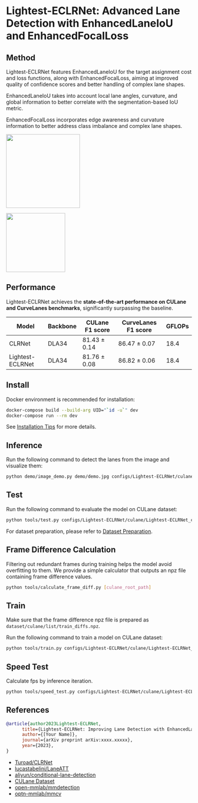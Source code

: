 # Lightest-ECLRNet: Advanced Lane Detection with EnhancedLaneIoU and EnhancedFocalLoss

## Method
Lightest-ECLRNet features EnhancedLaneIoU for the target assignment cost and loss functions, along with EnhancedFocalLoss, aiming at improved quality of confidence scores and better handling of complex lane shapes.

EnhancedLaneIoU takes into account local lane angles, curvature, and global information to better correlate with the segmentation-based IoU metric.

EnhancedFocalLoss incorporates edge awareness and curvature information to better address class imbalance and complex lane shapes.

<p align="left"> <img src="docs/figures/Lightest-ECLRNet.jpg" height="200"\></p>
<p align="left"> <img src="docs/figures/enhancedlaneiou.jpg" height="160"\></p>

## Performance
Lightest-ECLRNet achieves the **state-of-the-art performance on CULane and CurveLanes benchmarks**, significantly surpassing the baseline.

Model           | Backbone | CULane F1 score | CurveLanes F1 score | GFLOPs
---             | ---      | ---             | ---                 | ---
CLRNet          | DLA34    | 81.43 ± 0.14    | 86.47 ± 0.07        | 18.4
Lightest-ECLRNet| DLA34    | 81.76 ± 0.08    | 86.82 ± 0.06        | 18.4

## Install
Docker environment is recommended for installation:
```bash
docker-compose build --build-arg UID="`id -u`" dev
docker-compose run --rm dev
```
See [Installation Tips](docs/INSTALL.md) for more details.

## Inference
Run the following command to detect the lanes from the image and visualize them:
```bash
python demo/image_demo.py demo/demo.jpg configs/Lightest-ECLRNet/culane/Lightest-ECLRNet_culane_dla34.py Lightest-ECLRNet_culane_dla34.pth --out-file=result.png
```

## Test
Run the following command to evaluate the model on CULane dataset:
```bash
python tools/test.py configs/Lightest-ECLRNet/culane/Lightest-ECLRNet_culane_dla34.py Lightest-ECLRNet_culane_dla34.pth
```

For dataset preparation, please refer to [Dataset Preparation](docs/DATASETS.md).

## Frame Difference Calculation
Filtering out redundant frames during training helps the model avoid overfitting to them. We provide a simple calculator that outputs an npz file containing frame difference values.
```bash
python tools/calculate_frame_diff.py [culane_root_path]
```

## Train
Make sure that the frame difference npz file is prepared as `dataset/culane/list/train_diffs.npz`.

Run the following command to train a model on CULane dataset:
```bash
python tools/train.py configs/Lightest-ECLRNet/culane/Lightest-ECLRNet_culane_dla34.py
```

## Speed Test
Calculate fps by inference iteration.
```bash
python tools/speed_test.py configs/Lightest-ECLRNet/culane/Lightest-ECLRNet_culane_dla34.py Lightest-ECLRNet_culane_dla34.pth --filename demo/demo.jpg --n_iter_warmup 1000 --n_iter_test 10000
```

## References
```BibTeX
@article{author2023Lightest-ECLRNet,
      title={Lightest-ECLRNet: Improving Lane Detection with EnhancedLaneIoU and EnhancedFocalLoss},
      author={[Your Name]},
      journal={arXiv preprint arXiv:xxxx.xxxxx},
      year={2023},
}
```

- [Turoad/CLRNet](https://github.com/Turoad/CLRNet/)
- [lucastabelini/LaneATT](https://github.com/lucastabelini/LaneATT)
- [aliyun/conditional-lane-detection](https://github.com/aliyun/conditional-lane-detection)
- [CULane Dataset](https://xingangpan.github.io/projects/CULane.html)
- [open-mmlab/mmdetection](https://github.com/open-mmlab/mmdetection)
- [optn-mmlab/mmcv](https://github.com/open-mmlab/mmcv)
